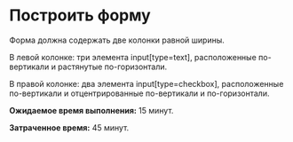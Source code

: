 # Построить форму

Форма должна содержать две колонки равной ширины.

В левой колонке: три элемента input[type=text], расположенные по-вертикали и
растянутые по-горизонтали.

В правой колонке: два элемента input[type=checkbox], расположенные по-вертикали и
отцентрированные по-вертикали и по-горизонтали.

**Ожидаемое время выполнения:** 15 минут.

**Затраченное время:** 45 минут.
